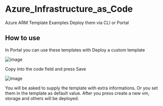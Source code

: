 # Azure_Infrastructure_as_Code
Azure ARM Template Examples
Deploy them via CLI or Portal


## How to use

In Portal you can use these templates with Deploy a custom template

![image](https://user-images.githubusercontent.com/108484798/202921429-2229a9e2-756c-46d3-924a-968948303ee9.png)

Copy into the code field and press Save

![image](https://user-images.githubusercontent.com/108484798/202921547-23e8c848-f72c-4228-80c0-5206d59dc710.png)

You will be asked to supply the template with extra informations. Or you set them in the template as default value.
After you press create a new vm, storage and others will be deployed.
